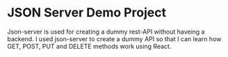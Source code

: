 # JSON Server Demo Project
Json-server is used for creating a dummy rest-API without haveing a backend. I used json-server to create a dummy API so that I can learn how GET, POST, PUT and DELETE methods work using React.